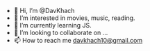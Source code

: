 - 👋 Hi, I’m @DavKhach
- 👀 I’m interested in movies, music, reading.
- 🌱 I’m currently learning JS.
- 💞️ I’m looking to collaborate on ...
- 📫 How to reach me davkhach10@gmail.com

<!---
DavKhach/DavKhach is a ✨ special ✨ repository because its `README.md` (this file) appears on your GitHub profile.
You can click the Preview link to take a look at your changes.
--->
